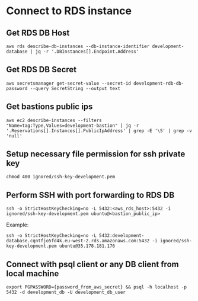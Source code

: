# Connect to RDS instance

## Get RDS DB Host

    aws rds describe-db-instances --db-instance-identifier development-database | jq -r '.DBInstances[].Endpoint.Address'

## Get RDS DB Secret

    aws secretsmanager get-secret-value --secret-id development-rdb-db-password --query SecretString --output text

## Get bastions public ips

    aws ec2 describe-instances --filters "Name=tag:Type,Values=development-bastion" | jq -r '.Reservations[].Instances[].PublicIpAddress' | grep -E '\S' | grep -v 'null'

## Setup necessary file permission for ssh private key

    chmod 400 ignored/ssh-key-development.pem

## Perform SSH with port forwarding to RDS DB

    ssh -o StrictHostKeyChecking=no -L 5432:<aws_rds_host>:5432 -i ignored/ssh-key-development.pem ubuntu@<bastion_public_ip>

Example:

    ssh -o StrictHostKeyChecking=no -L 5432:development-database.cqntfjo5fd4k.eu-west-2.rds.amazonaws.com:5432 -i ignored/ssh-key-development.pem ubuntu@35.178.181.176

## Connect with psql client or any DB client from local machine

    export PGPASSWORD={password_from_aws_secret} && psql -h localhost -p 5432 -d development_db -U development_db_user